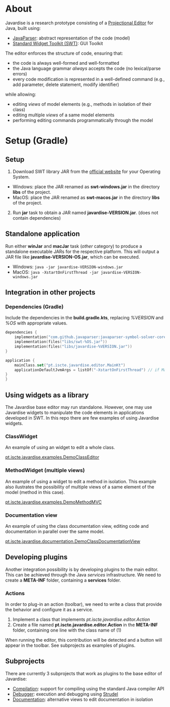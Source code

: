 # About

Javardise is a research prototype consisting of a [Projectional Editor](https://en.wikipedia.org/wiki/Structure_editor) 
for Java, built using:
- [JavaParser](http://javaparser.org): abstract representation of the code (model)
- [Standard Widget Toolkit (SWT)](https://www.eclipse.org/swt): GUI Toolkit

The editor enforces the structure of code, ensuring that:
- the code is always well-formed and well-formatted
- the Java language grammar *always* accepts the code (no lexical/parse errors)
- every code modification is represented in a well-defined 
command (e.g., add parameter, delete statement, modify identifier)

while allowing:
- editing *views* of model elements (e.g., methods in isolation of their class)
- editing multiple *views* of a same model elements
- performing editing commands programmatically through the model


# Setup (Gradle)

## Setup
1. Download SWT library JAR from the [official website](https://download.eclipse.org/eclipse/downloads/drops4/R-4.25-202208311800/)
for your Operating System. 
- Windows: place the JAR renamed as **swt-windows.jar** in the directory **libs** of the project.
- MacOS: place the JAR renamed as **swt-macos.jar** in the directory **libs** of the project. 
2. Run **jar** task to obtain a JAR named **javardise-VERSION.jar**. (does not contain dependencies)

## Standalone application
Run either **winJar** and **macJar** task (*other* category) to produce a standalone executable JARs for the respective platform. This will output a JAR file like **javardise-VERSION-OS.jar**, which can be executed.
- Windows: ``java -jar javardise-VERSION-windows.jar``
- MacOS: ``java -XstartOnFirstThread -jar javardise-VERSION-windows.jar``


## Integration in other projects

### Dependencies (Gradle)
Include the  dependencies in the **build.gradle.kts**, replacing *%VERSION* and *%OS* with appropriate values.

```kotlin
dependencies {
    implementation("com.github.javaparser:javaparser-symbol-solver-core:3.24.8")
    implementation(files("libs/swt-%OS.jar"))
    implementation(files("libs/javardise-%VERSION.jar"))
}

application {
    mainClass.set("pt.iscte.javardise.editor.MainKt")
    applicationDefaultJvmArgs = listOf("-XstartOnFirstThread") // if MacOS
}
}
```

## Using widgets as a library
The Javardise base editor may run standalone.  However, one may use Javardise widgets to manipulate the code elements in applications developed in SWT. In this repo there are few examples of using Javardise widgets.

### ClassWidget
An example of using an widget to edit a whole class.

[pt.iscte.javardise.examples.DemoClassEditor](https://github.com/andre-santos-pt/JavardiseJP/blob/master/src/main/kotlin/pt/iscte/javardise/examples/DemoClassEditor.kt)

### MethodWidget (multiple views)
An example of using a widget to edit a method in isolation. This example also ilustrates the possibility of multiple views of a same element of the model (method in this case).

[pt.iscte.javardise.examples.DemoMethodMVC](https://github.com/andre-santos-pt/JavardiseJP/blob/master/src/main/kotlin/pt/iscte/javardise/examples/DemoMethodMVC.kt)


### Documentation view

An example of using the class documentation view, editing code and documentation in parallel over the same model.

[pt.iscte.javardise.documentation.DemoClassDocumentationView](https://github.com/andre-santos-pt/JavardiseJP/blob/master/documentation/src/main/kotlin/pt/iscte/javardise/documentation/DemoClassDocumentationView.kt)


## Developing plugins
Another integration possibility is by developing plugins to the main editor. This can be achieved through the Java *services* infrastructure. We need to create a **META-INF** folder, containing a **services** folder.

### Actions
In order to plug-in an action (toolbar), we need to write a class that provide the behavior and configure it as a service.

1. Implement a class that implements *pt.iscte.javardise.editor.Action*
2. Create a file named **pt.iscte.javardise.editor.Action** in the **META-INF** folder, containing one line with the class name of (1)

When running the editor, this contribution will be detected and a button will appear in the toolbar. See subprojects as examples of plugins.

## Subprojects

There are currently 3 subprojects that work as plugins to the base editor of Javardise:

- [Compilation](https://github.com/andre-santos-pt/javardise/tree/master/compilation): support for compiling using the standard Java compiler API
- [Debugger](https://github.com/andre-santos-pt/javardise/tree/master/debugger): execution and debugging using [Strudel](https://github.com/andre-santos-pt/strudel)
- [Documentation](https://github.com/andre-santos-pt/javardise/tree/master/documentation): alternative views to edit documentation in isolation
